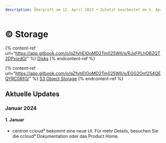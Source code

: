 ```yaml
---
description: Überprüft am 12. April 2023 • Zuletzt bearbeitet am 4. April 2024
---
```


# © Storage

{% content-ref url="https://app.gitbook.com/o/qZfyhEIOoMD2Tm025WII/s/RJxFPLhOBZQT2DPxjzdO/" %}
[Disks](https://app.gitbook.com/o/qZfyhEIOoMD2Tm025WII/s/RJxFPLhOBZQT2DPxjzdO/)
{% endcontent-ref %}

{% content-ref url="https://app.gitbook.com/o/qZfyhEIOoMD2Tm025WII/s/EGG2Onf254QEQYRC0RfO/" %}
[S3 Object Storage](https://app.gitbook.com/o/qZfyhEIOoMD2Tm025WII/s/EGG2Onf254QEQYRC0RfO/)
{% endcontent-ref %}



## Aktuelle Updates

### Januar 2024

#### 1. Januar

* centron ccloud³ bekommt eine neue UI. Für mehr Details, besuchen Sie die ccloud³ Dokumentation oder das Product Home.
